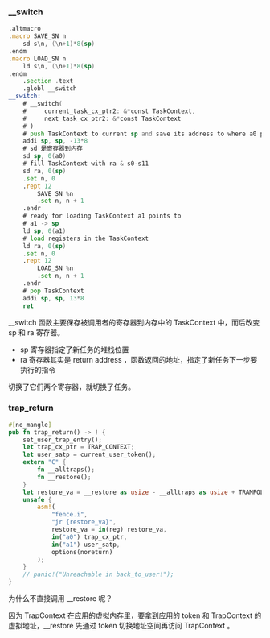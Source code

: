### __switch

```asm
.altmacro
.macro SAVE_SN n
    sd s\n, (\n+1)*8(sp)
.endm
.macro LOAD_SN n
    ld s\n, (\n+1)*8(sp)
.endm
    .section .text
    .globl __switch
__switch:
    # __switch(
    #     current_task_cx_ptr2: &*const TaskContext,
    #     next_task_cx_ptr2: &*const TaskContext
    # )
    # push TaskContext to current sp and save its address to where a0 points to
    addi sp, sp, -13*8
    # sd 是寄存器到内存
    sd sp, 0(a0)
    # fill TaskContext with ra & s0-s11
    sd ra, 0(sp)
    .set n, 0
    .rept 12
        SAVE_SN %n
        .set n, n + 1
    .endr
    # ready for loading TaskContext a1 points to
    # a1 -> sp
    ld sp, 0(a1)
    # load registers in the TaskContext
    ld ra, 0(sp)
    .set n, 0
    .rept 12
        LOAD_SN %n
        .set n, n + 1
    .endr
    # pop TaskContext
    addi sp, sp, 13*8
    ret
```

__switch 函数主要保存被调用者的寄存器到内存中的 TaskContext 中，而后改变 sp 和 ra 寄存器。

- sp 寄存器指定了新任务的堆栈位置
- ra 寄存器其实是 return address ，函数返回的地址，指定了新任务下一步要执行的指令

切换了它们两个寄存器，就切换了任务。

### trap_return

```rust
#[no_mangle]
pub fn trap_return() -> ! {
    set_user_trap_entry();
    let trap_cx_ptr = TRAP_CONTEXT;
    let user_satp = current_user_token();
    extern "C" {
        fn __alltraps();
        fn __restore();
    }
    let restore_va = __restore as usize - __alltraps as usize + TRAMPOLINE;
    unsafe {
        asm!(
            "fence.i",
            "jr {restore_va}",
            restore_va = in(reg) restore_va,
            in("a0") trap_cx_ptr,
            in("a1") user_satp,
            options(noreturn)
        );
    }
    // panic!("Unreachable in back_to_user!");
}
```

为什么不直接调用 __restore 呢？

因为 TrapContext 在应用的虚拟内存里，要拿到应用的 token 和 TrapContext 的虚拟地址，__restore 先通过 token 切换地址空间再访问 TrapContext 。